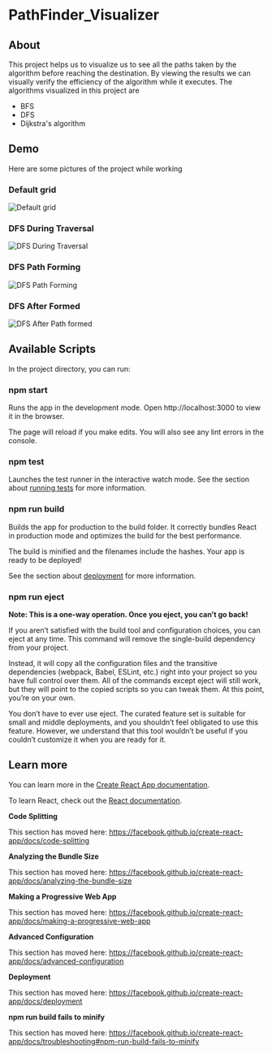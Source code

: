 
# PathFinder_Visualizer

## About
This project helps us to visualize us to see all the paths taken by the algorithm before reaching the destination. By viewing the results we can visually verify the efficiency of the algorithm while it executes. The algorithms visualized in this project are

- BFS
- DFS
- Dijkstra's algorithm
## Demo

Here are some pictures of the project while working

### Default grid


![Default grid](https://github.com/Kodimgariprashu/PathFinder-Visualizer/assets/103557556/7ed075d7-a80b-40d2-aced-fd65c2a31859)

### DFS During Traversal

![DFS During Traversal](https://github.com/Kodimgariprashu/PathFinder-Visualizer/assets/103557556/8c395915-41b4-4f1f-8ea6-d8e77b185547)

### DFS Path Forming


![DFS Path Forming](https://github.com/Kodimgariprashu/PathFinder-Visualizer/assets/103557556/58a53863-627a-456e-856c-688afc4729ef)

### DFS After Formed

![DFS After Path formed](https://github.com/Kodimgariprashu/PathFinder-Visualizer/assets/103557556/e35fae91-52f0-4d9c-95de-fda669408307)



## Available Scripts

In the project directory, you can run:

### **npm start**

Runs the app in the development mode.
Open http://localhost:3000 to view it in the browser.

The page will reload if you make edits.
You will also see any lint errors in the console.

### **npm test**

Launches the test runner in the interactive watch mode.
See the section about [running tests](https://create-react-app.dev/docs/running-tests/) for more information.

### **npm run build**

Builds the app for production to the build folder.
It correctly bundles React in production mode and optimizes the build for the best performance.

The build is minified and the filenames include the hashes.
Your app is ready to be deployed!

See the section about [deployment](https://create-react-app.dev/docs/deployment/) for more information.

### **npm run eject**

**Note: This is a one-way operation. Once you eject, you can’t go back!**

If you aren’t satisfied with the build tool and configuration choices, you can eject at any time. This command will remove the single-build dependency from your project.

Instead, it will copy all the configuration files and the transitive dependencies (webpack, Babel, ESLint, etc.) right into your project so you have full control over them. All of the commands except eject will still work, but they will point to the copied scripts so you can tweak them. At this point, you’re on your own.

You don’t have to ever use eject. The curated feature set is suitable for small and middle deployments, and you shouldn’t feel obligated to use this feature. However, we understand that this tool wouldn’t be useful if you couldn’t customize it when you are ready for it.

## Learn more

You can learn more in the [Create React App documentation](https://create-react-app.dev/docs/getting-started/).

To learn React, check out the [React documentation](https://react.dev/).

**Code Splitting**

This section has moved here: https://facebook.github.io/create-react-app/docs/code-splitting

**Analyzing the Bundle Size**

This section has moved here: https://facebook.github.io/create-react-app/docs/analyzing-the-bundle-size

**Making a Progressive Web App**

This section has moved here: https://facebook.github.io/create-react-app/docs/making-a-progressive-web-app

**Advanced Configuration**

This section has moved here: https://facebook.github.io/create-react-app/docs/advanced-configuration

**Deployment**

This section has moved here: https://facebook.github.io/create-react-app/docs/deployment

**npm run build fails to minify**

This section has moved here: https://facebook.github.io/create-react-app/docs/troubleshooting#npm-run-build-fails-to-minify

